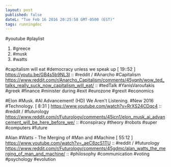 ```yaml
---
layout: post
published: false
dateL: "Tue Feb 16 2016 20:25:58 GMT-0500 (EST)"
tags: runningdoc
---
```


#youtube #playlist

1. #greece 
2. #musk 
3. #watts


#capitalism will eat #democracy unless we speak up
[ 19::52 ]
<https://youtu.be/GB4s5b9NL3I>
::
#reddit / #Anarcho #Capitalism
https://www.reddit.com/r/Anarcho_Capitalism/comments/45yqnh/wow_ted_talks_really_suck_now_capitalism_will_eat/
::
#tedTalk 
#YanisVaroufakis
#greek #finance #minister during #exit #eurozone #grexit #economics

#Elon #Musk. #AI Advancement! (HD) We Aren't Listening. #New 2016 #Technology.
[ 8:31 ]
<https://www.youtube.com/watch?v=RrXS24CDqc4>
::
#reddit / #futurology
https://www.reddit.com/r/Futurology/comments/45icn1/elon_musk_ai_advancement_will_be_here_before_we/
::
#conspiracy #theory
#robots #super #computers
#future


#Alan #Watts - The Merging of #Man and #Machine
[ 55:12 ]
https://www.youtube.com/watch?v=_aeC8zcS1TU
::
#reddit / #futurology
https://www.reddit.com/r/Futurology/comments/45gdmc/alan_watts_the_merging_of_man_and_machine/
::
#philosophy #communication #voting #psychology #evolution




